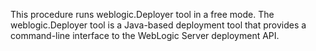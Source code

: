 <p>This procedure runs weblogic.Deployer tool in a free mode.
The weblogic.Deployer tool is a Java-based deployment tool that
provides a command-line interface to the WebLogic Server deployment API.</p>

